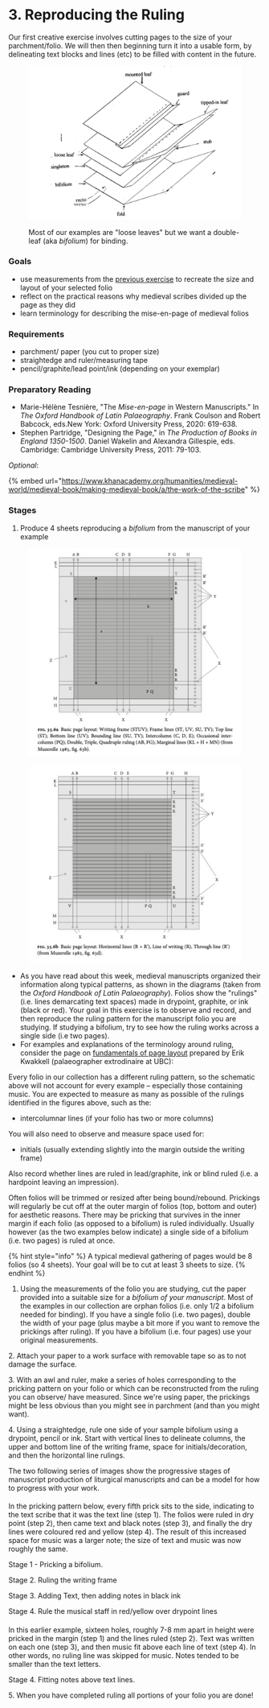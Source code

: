 # 3. Reproducing the Ruling

Our first creative exercise involves cutting pages to the size of your parchment/folio. We will then then beginning turn it into a usable form, by  delineating text blocks and lines (etc) to be filled with content in the future.

<figure><img src="../../.gitbook/assets/Screen Shot 2022-10-25 at 10.44.01 AM.png" alt=""><figcaption><p>Most of our examples are "loose leaves" but we want a double-leaf (aka <em>bifolium</em>) for binding.</p></figcaption></figure>

### Goals

* use measurements from the [previous exercise](2.-folio-measurements.md) to recreate the size and layout of your selected folio
* reflect on the practical reasons why medieval scribes divided up the page as they did
* learn terminology for describing the mise-en-page of medieval folios&#x20;

### Requirements

* parchment/ paper (you cut to proper size)
* straightedge and ruler/measuring tape
* pencil/graphite/lead point/ink (depending on your exemplar)

### Preparatory Reading

* Marie-Hélène Tesnière, "The _Mise-en-page_ in Western Manuscripts." In _The Oxford Handbook of Latin Palaeography_. Frank Coulson and Robert Babcock, eds.New York: Oxford University Press, 2020: 619-638.&#x20;
* Stephen Partridge, "Designing the Page," in _The Production of Books in England 1350-1500_. Daniel Wakelin and Alexandra Gillespie, eds. Cambridge: Cambridge University Press, 2011: 79-103.

_Optional_:&#x20;

{% embed url="https://www.khanacademy.org/humanities/medieval-world/medieval-book/making-medieval-book/a/the-work-of-the-scribe" %}

### Stages

1. Produce 4 sheets reproducing a _bifolium_ from the manuscript of your example

<div>

<figure><img src="../../.gitbook/assets/Fig. 35.6a.png" alt=""><figcaption></figcaption></figure>

 

<figure><img src="../../.gitbook/assets/Fig. 35.6b.png" alt=""><figcaption></figcaption></figure>

</div>

* As you  have read about this week, medieval manuscripts organized their information along typical patterns, as shown in the diagrams (taken from the _Oxford Handbook of Latin Palaeography_). Folios show the "rulings" (i.e. lines demarcating text spaces) made in drypoint, graphite, or ink (black or red). Your goal in this exercise is to observe and record, and then reproduce the ruling pattern for the manuscript folio you are studying. If studying a bifolium, try to see how the ruling works across a single side (i.e two pages).
* For examples and explanations of the terminology around ruling, consider the page on [fundamentals of page layout](https://www.khanacademy.org/humanities/medieval-world/medieval-book/making-medieval-book/a/the-work-of-the-scribe) prepared by Erik Kwakkell (palaeographer extrodinaire at UBC):

Every folio in our collection has a different ruling pattern, so the schematic above will not account for every example – especially those containing music. You are expected to measure as many as possible of the rulings identified in the figures above, such as the:

* intercolumnar lines (if your folio has two or more columns)

You will also need to observe and measure space used for:

* initials (usually extending slightly into the margin outside the writing frame)

Also record whether lines are ruled in lead/graphite, ink or blind ruled (i.e. a hardpoint leaving an impression).

Often folios will be trimmed or resized after being bound/rebound. Prickings will regularly be cut off at the outer margin of folios (top, bottom and outer) for aesthetic reasons. There may be pricking that survives in the inner margin if each folio (as opposed to a bifolium) is ruled individually. Usually however (as the two examples below indicate) a single side of a bifolium (i.e. two pages) is ruled at once.

{% hint style="info" %}
A typical medieval gathering of pages would be 8 folios (so 4 sheets). Your goal will be to cut at least 3 sheets to size.&#x20;
{% endhint %}

1. Using the measurements of the folio you are studying, cut the paper provided into a suitable size for a _bifolium of your manuscript_. Most of the examples in our collection are orphan folios (i.e. only 1/2 a bifolium needed for binding). If you have a single folio (i.e. two pages), double the width of your page (plus maybe a bit more if you want to remove the prickings after ruling). If you have a bifolium (i.e. four pages) use your original measurements.

2\. Attach your paper to a work surface with removable tape so as to not damage the surface.

3\. With an awl and ruler, make a series of holes corresponding to the pricking pattern on your folio or which can be reconstructed from the ruling you can observe/ have measured. Since we're using paper, the prickings might be less obvious than you might see in parchment (and than you might want).

4\. Using a straightedge, rule one side of your sample bifolium using a drypoint, pencil or ink. Start with vertical lines to delineate columns, the upper and bottom line of the writing frame, space for initials/decoration, and then the horizontal line rulings.

The two following series of images show the progressive stages of manuscript production of liturgical manuscripts and can be a model for how to progress with your work.

#### &#x20;<a href="#example-1.-bibliotheque-nationale-de-france-fonds-latin-ms-778.-narbonne-troper-twelfth-century-ce" id="example-1.-bibliotheque-nationale-de-france-fonds-latin-ms-778.-narbonne-troper-twelfth-century-ce"></a>

In the pricking pattern below, every fifth prick sits to the side, indicating to the text scribe that it was the text line (step 1). The folios were ruled in dry point (step 2), then came text and black notes (step 3), and finally the dry lines were coloured red and yellow (step 4). The result of this increased space for music was a larger note; the size of text and music was now roughly the same.

Stage 1 - Pricking a bifolium.

Stage 2. Ruling the writing frame

Stage 3. Adding Text, then adding notes in black ink

Stage 4. Rule the musical staff in red/yellow over drypoint lines

#### &#x20;<a href="#example-2.-corpus-christi-college-ms-473.-winchester-troper-ca.-1000-ce-." id="example-2.-corpus-christi-college-ms-473.-winchester-troper-ca.-1000-ce-."></a>

In this earlier example, sixteen holes, roughly 7-8 mm apart in height were pricked in the margin (step 1) and the lines ruled (step 2). Text was written on each one (step 3), and then music fit above each line of text (step 4). In other words, no ruling line was skipped for music. Notes tended to be smaller than the text letters.

Stage 4. Fitting notes above text lines.

5\. When you have completed ruling all portions of your folio you are done!
